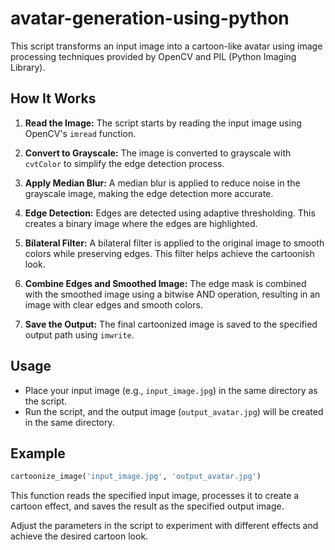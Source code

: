 # avatar-generation-using-python
This script transforms an input image into a cartoon-like avatar using image processing techniques provided by OpenCV and PIL (Python Imaging Library).

## How It Works

1. **Read the Image:**
   The script starts by reading the input image using OpenCV's `imread` function.

2. **Convert to Grayscale:**
   The image is converted to grayscale with `cvtColor` to simplify the edge detection process.

3. **Apply Median Blur:**
   A median blur is applied to reduce noise in the grayscale image, making the edge detection more accurate.

4. **Edge Detection:**
   Edges are detected using adaptive thresholding. This creates a binary image where the edges are highlighted.

5. **Bilateral Filter:**
   A bilateral filter is applied to the original image to smooth colors while preserving edges. This filter helps achieve the cartoonish look.

6. **Combine Edges and Smoothed Image:**
   The edge mask is combined with the smoothed image using a bitwise AND operation, resulting in an image with clear edges and smooth colors.

7. **Save the Output:**
   The final cartoonized image is saved to the specified output path using `imwrite`.

## Usage

- Place your input image (e.g., `input_image.jpg`) in the same directory as the script.
- Run the script, and the output image (`output_avatar.jpg`) will be created in the same directory.

## Example

```python
cartoonize_image('input_image.jpg', 'output_avatar.jpg')
```

This function reads the specified input image, processes it to create a cartoon effect, and saves the result as the specified output image.

Adjust the parameters in the script to experiment with different effects and achieve the desired cartoon look.

